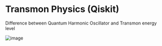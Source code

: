 # Transmon Physics (Qiskit)

Difference between Quantum Harmonic Oscillator and Transmon energy level


![image](https://user-images.githubusercontent.com/9094323/233866203-88ce5f45-9d61-4ff4-867d-7c3d7b050a6b.png)
